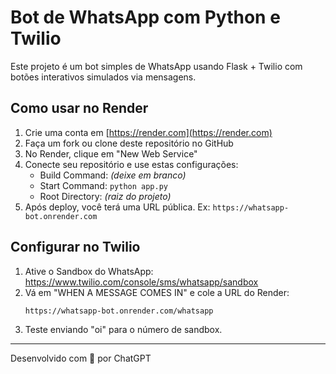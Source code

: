 # Bot de WhatsApp com Python e Twilio

Este projeto é um bot simples de WhatsApp usando Flask + Twilio com botões interativos simulados via mensagens.

## Como usar no Render

1. Crie uma conta em [https://render.com](https://render.com)
2. Faça um fork ou clone deste repositório no GitHub
3. No Render, clique em "New Web Service"
4. Conecte seu repositório e use estas configurações:
   - Build Command: *(deixe em branco)*
   - Start Command: `python app.py`
   - Root Directory: *(raiz do projeto)*
5. Após deploy, você terá uma URL pública. Ex: `https://whatsapp-bot.onrender.com`

## Configurar no Twilio

1. Ative o Sandbox do WhatsApp: https://www.twilio.com/console/sms/whatsapp/sandbox
2. Vá em "WHEN A MESSAGE COMES IN" e cole a URL do Render:
   ```
   https://whatsapp-bot.onrender.com/whatsapp
   ```
3. Teste enviando "oi" para o número de sandbox.

---
Desenvolvido com 💬 por ChatGPT
